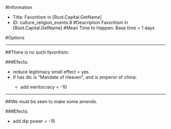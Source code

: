 #Information
 - Title: Favoritism in [Root.Capital.GetName]
 - ID: culture_religion_events.8
#Description
Favoritism in [Root.Capital.GetName]
#Mean Time to Happen:
Base time = 1 days

#Options

___
##There is no such favoritism.

###Efects:<ul><li>reduce legitimacy small effect = yes</li><li>If has dlc is "Mandate of Heaven", and  is emperor of china:</li><ul><li>add meritocracy = -10</li></ul></ul>

___
##We must be seen to make some amends.

###Efects:<ul><li>add dip power = -15</li></ul>
